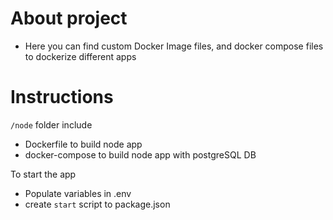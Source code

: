 # About project

- Here you can find custom Docker Image files, and docker compose files to dockerize different apps

# Instructions

`/node` folder include
- Dockerfile to build node app
- docker-compose to build node app with postgreSQL DB

To start the app

- Populate variables in .env
- create `start` script to package.json


